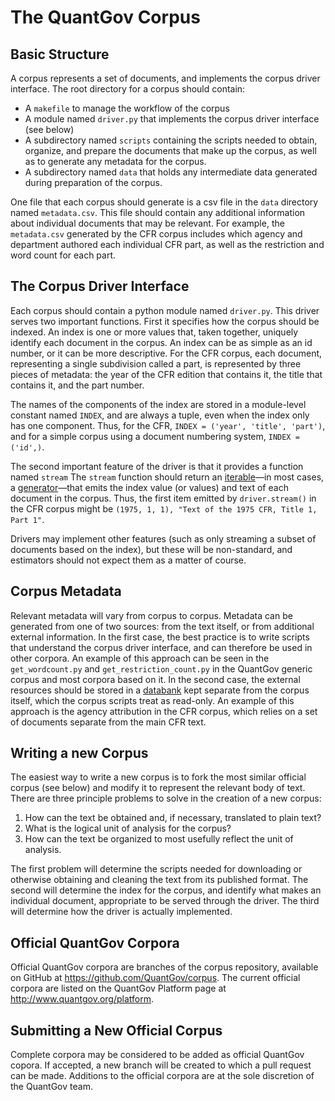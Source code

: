 # The QuantGov Corpus

## Basic Structure

A corpus represents a set of documents, and implements the corpus driver interface. The root directory for a corpus should contain:

-   A `makefile` to manage the workflow of the corpus
-   A module named `driver.py` that implements the corpus driver interface (see below)
-   A subdirectory named `scripts` containing the scripts needed to obtain, organize, and prepare the documents that make up the corpus, as well as to generate any metadata for the corpus.
-   A subdirectory named `data` that holds any intermediate data generated during preparation of the corpus.

One file that each corpus should generate is a csv file in the `data` directory named `metadata.csv`. This file should contain any additional information about individual documents that may be relevant. For example, the `metadata.csv` generated by the CFR corpus includes which agency and department authored each individual CFR part, as well as the restriction and word count for each part.

## The Corpus Driver Interface

Each corpus should contain a python module named `driver.py`. This driver serves two important functions. First it specifies how the corpus should be indexed. An index is one or more values that, taken together, uniquely identify each document in the corpus. An index can be as simple as an id number, or it can be more descriptive. For the CFR corpus, each document, representing a single subdivision called a part, is represented by three pieces of metadata: the year of the CFR edition that contains it, the title that contains it, and the part number.

The names of the components of the index are stored in a module-level constant named `INDEX`, and are always a tuple, even when the index only has one component. Thus, for the CFR, `INDEX = ('year', 'title', 'part')`, and for a simple corpus using a document numbering system, `INDEX = ('id',)`.

The second important feature of the driver is that it provides a function named `stream` The `stream` function should return an [iterable](https://docs.python.org/3/glossary.html#term-iterable)—in most cases, a [generator](https://docs.python.org/3/glossary.html#term-generator)—that emits the index value (or values) and text of each document in the corpus. Thus, the first item emitted by `driver.stream()` in the CFR corpus might be `(1975, 1, 1), "Text of the 1975 CFR, Title 1, Part 1"`.

Drivers may implement other features (such as only streaming a subset of documents based on the index), but these will be non-standard, and estimators should not expect them as a matter of course.

## Corpus Metadata

Relevant metadata will vary from corpus to corpus. Metadata can be generated from one of two sources: from the text itself, or from additional external information. In the first case, the best practice is to write scripts that understand the corpus driver interface, and can therefore be used in other corpora. An example of this approach can be seen in the `get_wordcount.py` and `get_restriction_count.py` in the QuantGov generic corpus and most corpora based on it. In the second case, the external resources should be stored in a [databank](http://docs.quantgov.org/databank) kept separate from the corpus itself, which the corpus scripts treat as read-only. An example of this approach is the agency attribution in the CFR corpus, which relies on a set of documents separate from the main CFR text.

## Writing a new Corpus

The easiest way to write a new corpus is to fork the most similar official corpus (see below) and modify it to represent the relevant body of text. There are three principle problems to solve in the creation of a new corpus:

1.  How can the text be obtained and, if necessary, translated to plain text?
2.  What is the logical unit of analysis for the corpus?
3.  How can the text be organized to most usefully reflect the unit of analysis.

The first problem will determine the scripts needed for downloading or otherwise obtaining and cleaning the text from its published format. The second will determine the index for the corpus, and identify what makes an individual document, appropriate to be served through the driver. The third will determine how the driver is actually implemented.

## Official QuantGov Corpora

Official QuantGov corpora are branches of the corpus repository, available on GitHub at <https://github.com/QuantGov/corpus>. The current official corpora are listed on the QuantGov Platform page at <http://www.quantgov.org/platform>.

## Submitting a New Official Corpus

Complete corpora may be considered to be added as official QuantGov copora. If accepted, a new branch will be created to which a pull request can be made. Additions to the official corpora are at the sole discretion of the QuantGov team.

